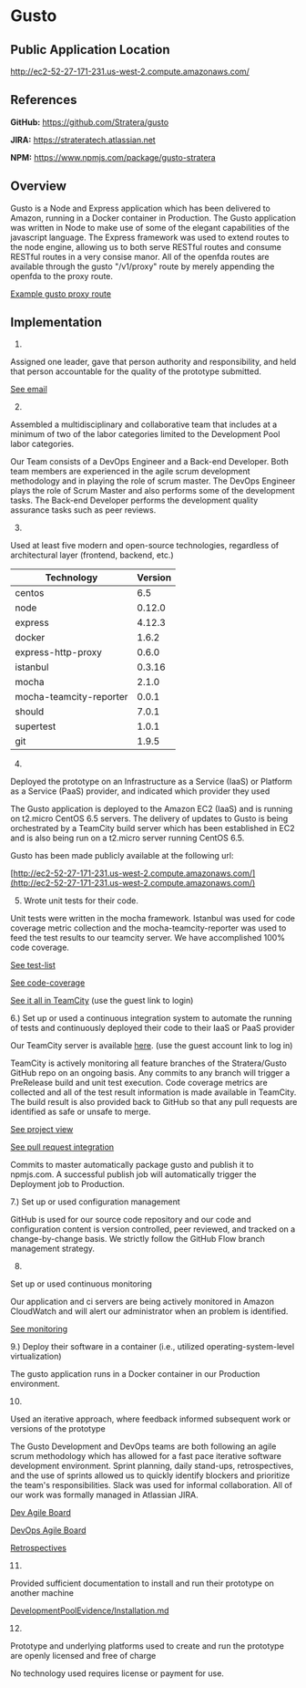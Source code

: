 # Gusto
## Public Application Location 
http://ec2-52-27-171-231.us-west-2.compute.amazonaws.com/

## References
**GitHub:** https://github.com/Stratera/gusto

**JIRA:** https://strateratech.atlassian.net

**NPM:** https://www.npmjs.com/package/gusto-stratera

## Overview
Gusto is a Node and Express application which has been delivered to Amazon, running in a Docker container in Production. The Gusto application was written in Node to make use of some of the elegant capabilities of the javascript language. The Express framework was used to extend routes to the node engine, allowing us to both serve RESTful routes and consume RESTful routes in a very consise manor. All of the openfda routes are available through the gusto "/v1/proxy" route by merely appending the openfda to the proxy route.

[Example gusto proxy route](http://ec2-52-27-171-231.us-west-2.compute.amazonaws.com/v1/proxy/drug/event.json?search=patient.drug.openfda.pharm_class_epc:"nonsteroidal+anti-inflammatory+drug"&count=patient.reaction.reactionmeddrapt.exact)


## Implementation

1)
Assigned one leader, gave that person authority and responsibility, and held that person accountable for the quality of the prototype submitted.

[See email](DevelopmentPoolEvidence/team/TechnicalLeadEmail.JPG)

2)
Assembled a multidisciplinary and collaborative team that includes at a minimum of two of the labor categories limited to the Development Pool labor categories.    

Our Team consists of a DevOps Engineer and a Back-end Developer.  Both team members are experienced in the agile scrum development methodology and in playing the role of scrum master.  The DevOps Engineer plays the role of Scrum Master and also performs some of the development tasks.  The Back-end Developer performs the development quality assurance tasks such as peer reviews.

3)
Used at least five modern and open-source technologies, regardless of architectural layer (frontend, backend, etc.)

| Technology | Version |
| ---------- | ------- |
| centos | 6.5 |
| node | 0.12.0 |
| express | 4.12.3 |
| docker | 1.6.2 |
| express-http-proxy | 0.6.0 |
| istanbul | 0.3.16 |
| mocha | 2.1.0 |
| mocha-teamcity-reporter | 0.0.1 |
| should | 7.0.1 |
| supertest | 1.0.1 |
| git |1.9.5 | 


4)
Deployed the prototype on an Infrastructure as a Service (IaaS) or Platform as a Service (PaaS) provider, and indicated which provider they used

The Gusto application is deployed to the Amazon EC2 (IaaS) and is running on t2.micro CentOS 6.5 servers. The delivery of updates to Gusto is being orchestrated by a TeamCity build server which has been established in EC2 and is also being run on a t2.micro server running CentOS 6.5.

Gusto has been made publicly available at the following url:

[http://ec2-52-27-171-231.us-west-2.compute.amazonaws.com/](http://ec2-52-27-171-231.us-west-2.compute.amazonaws.com/)

5) Wrote unit tests for their code.

Unit tests were written in the mocha framework. Istanbul was used for code coverage metric collection and the mocha-teamcity-reporter was used to feed the test results to our teamcity server. We have accomplished 100% code coverage.

[See test-list](DevelopmentPoolEvidence/teamcity/test-list.JPG)

[See code-coverage](DevelopmentPoolEvidence/teamcity/code-coverage.JPG)

[See it all in TeamCity](http://teamcity.strateratech.com:8111/viewLog.html?buildId=105&buildTypeId=Gusto_PreRelease&tab=testsInfo)
(use the guest link to login)

6.) Set up or used a continuous integration system to automate the running of tests and continuously deployed their code to their IaaS or PaaS provider

Our TeamCity server is available [here](http://teamcity.strateratech.com:8111).
(use the guest account link to log in)

TeamCity is actively monitoring all feature branches of the Stratera/Gusto GitHub repo on an ongoing basis. Any commits to any branch will trigger a PreRelease build and unit test execution. Code coverage metrics are collected and all of the test result information is made available in TeamCity. The build result is also provided back to GitHub so that any pull requests are identified as safe or unsafe to merge. 

[See project view](DevelopmentPoolEvidence/teamcity/project-overview.JPG)

[See pull request integration](DevelopmentPoolEvidence/github/pr-teamcity.JPG)

Commits to master automatically package gusto and publish it to npmjs.com. A successful publish job will automatically trigger the Deployment job to Production.

7.) 
Set up or used configuration management

GitHub is used for our source code repository and our code and configuration content is version controlled, peer reviewed, and tracked on a change-by-change basis. We strictly follow the GitHub Flow branch management strategy.

8) 
Set up or used continuous monitoring

Our application and ci servers are being actively monitored in Amazon CloudWatch and will alert our administrator when an problem is identified.

[See monitoring](DevelopmentPoolEvidence/aws/monitoring.JPG)

9.) 
Deploy their software in a container (i.e., utilized operating-system-level virtualization)

The gusto application runs in a Docker container in our Production environment.

10) 
Used an iterative approach, where feedback informed subsequent work or versions of the prototype

The Gusto Development and DevOps teams are both following an agile scrum methodology which has allowed for a fast pace iterative software development environment. Sprint planning, daily stand-ups, retrospectives, and the use of sprints allowed us to quickly identify blockers and prioritize the team's responsibilities. Slack was used for informal collaboration. All of our work was formally managed in Atlassian JIRA.

[Dev Agile Board](DevelopmentPoolEvidence/agile-scrum/Sprint-0-dev.JPG)

[DevOps Agile Board](DevelopmentPoolEvidence/agile-scrum/Sprint-0-devops.JPG)

[Retrospectives](DevelopmentPoolEvidence/agile-scrum/Sprint-0-retrospective.JPG)

11) 
Provided sufficient documentation to install and run their prototype on another machine

[DevelopmentPoolEvidence/Installation.md](DevelopmentPoolEvidence/Installation.md)

12)
Prototype and underlying platforms used to create and run the prototype are openly licensed and free of charge

No technology used requires license or payment for use.